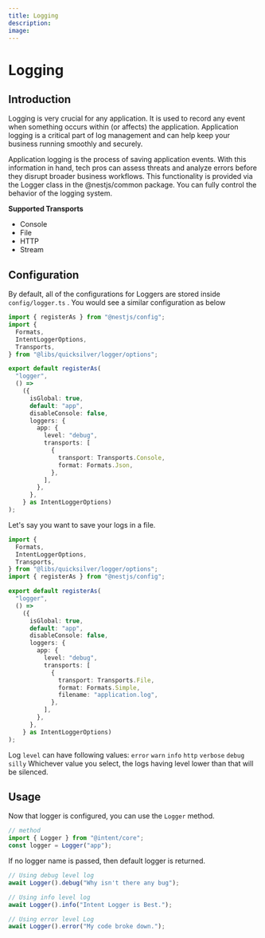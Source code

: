 ```yaml
---
title: Logging
description:
image:
---
```


# Logging

## Introduction

Logging is very crucial for any application. It is used to record any event when something occurs within (or affects) the application. Application logging is a critical part of log management and can help keep your business running smoothly and securely.

Application logging is the process of saving application events. With this information in hand, tech pros can assess threats and analyze errors before they disrupt broader business workflows. This functionality is provided via the Logger class in the @nestjs/common package. You can fully control the behavior of the logging system.

**Supported Transports**

- Console
- File
- HTTP
- Stream

## Configuration

By default, all of the configurations for Loggers are stored inside `config/logger.ts` . You would see a similar configuration as below

```typescript
import { registerAs } from "@nestjs/config";
import {
  Formats,
  IntentLoggerOptions,
  Transports,
} from "@libs/quicksilver/logger/options";

export default registerAs(
  "logger",
  () =>
    ({
      isGlobal: true,
      default: "app",
      disableConsole: false,
      loggers: {
        app: {
          level: "debug",
          transports: [
            {
              transport: Transports.Console,
              format: Formats.Json,
            },
          ],
        },
      },
    } as IntentLoggerOptions)
);
```

Let's say you want to save your logs in a file.

```typescript
import {
  Formats,
  IntentLoggerOptions,
  Transports,
} from "@libs/quicksilver/logger/options";
import { registerAs } from "@nestjs/config";

export default registerAs(
  "logger",
  () =>
    ({
      isGlobal: true,
      default: "app",
      disableConsole: false,
      loggers: {
        app: {
          level: "debug",
          transports: [
            {
              transport: Transports.File,
              format: Formats.Simple,
              filename: "application.log",
            },
          ],
        },
      },
    } as IntentLoggerOptions)
);
```

Log `level` can have following values:
`error`
`warn`
`info`
`http`
`verbose`
`debug`
`silly`
Whichever value you select, the logs having level lower than that will be silenced.

## Usage

Now that logger is configured, you can use the `Logger` method.

```typescript
// method
import { Logger } from "@intent/core";
const logger = Logger("app");
```

If no logger name is passed, then default logger is returned.

```typescript
// Using debug level log
await Logger().debug("Why isn't there any bug");

// Using info level log
await Logger().info("Intent Logger is Best.");

// Using error level Log
await Logger().error("My code broke down.");
```
